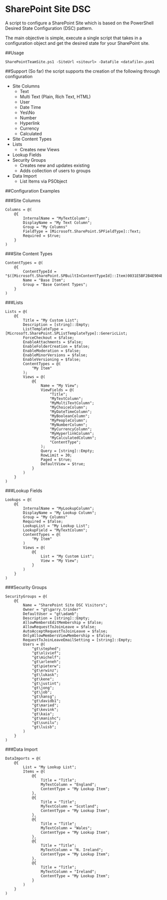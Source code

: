 # SharePoint Site DSC
A script to configure a SharePoint Site which is based on the PowerShell Desired State Configuration (DSC) pattern.

The main objective is simple, execute a single script that takes in a configuration object and get the desired state for your SharePoint site.

##Usage

`SharePointTeamSite.ps1 -SiteUrl <siteurl> -DataFile <datafile>.psm1`

##Support
(So far) the script supports the creation of the following through configuration

  * Site Columns
    - Text
    - Multi Text (Plain, Rich Text, HTML)
    - User
    - Date Time
    - Yes\No
    - Number
    - Hyperlink
    - Currency
    - Calculated
  * Site Content Types
  * Lists
    - Creates new Views
  * Lookup Fields
  * Security Groups
    - Creates new and updates existing
    - Adds collection of users to groups
  * Data Import
    - List Items via PSObject

##Configuration Examples

###Site Columns

    Columns = @(
        @{            
            InternalName = "MyTextColumn";
            DisplayName = "My Text Column";
            Group = "My Columns"
            FieldType = [Microsoft.SharePoint.SPFieldType]::Text;
            Required = $true;            
        }
    )
    
###Site Content Types

    ContentTypes = @(
        @{
            ContentTypeId = "$([Microsoft.SharePoint.SPBuiltInContentTypeId]::Item)0031E5BF2B4E904BC382EB1CA8506419E8";
            Name = "Base Item";
            Group = "Base Content Types";
        }
    )
    
###Lists

    Lists = @(
        @{
            Title = "My Custom List";
            Description = [string]::Empty;
            ListTemplateType = [Microsoft.SharePoint.SPListTemplateType]::GenericList;
            ForceCheckout = $false;
            EnableAttachments = $false;
            EnableFolderCreation = $false;
            EnableModeration = $false;
            EnableMinorVersions = $false;
            EnableVersioning = $false;
            ContentTypes = @(
                "My Item"
            );
            Views = @(
                @{
                    Name = "My View";
                    ViewFields = @(
                        "Title";
                        "MyTextColumn";
                        "MyMultiTextColumn";
                        "MyChoiceColumn";
                        "MyDateTimeColumn";
                        "MyBooleanColumn";
                        "MyPeopleColumn";
                        "MyNumberColumn";                
                        "MyCurrencyColumn";
                        "MyHyperlinkColumn";
                        "MyCalculatedColumn";
                        "ContentType";
                    );
                    Query = [string]::Empty;
                    RowLimit = 30;
                    Paged = $true;
                    DefaultView = $true;
                }
            )
        }
    )
    
###Lookup Fields

    Lookups = @(
        @{
            InternalName = "MyLookupColumn";
            DisplayName = "My Lookup Column";
            Group = "My Columns"
            Required = $false;
            LookupList = "My Lookup List";
            LookupField = "MyTextColumn";
            ContentTypes = @(
                "My Item"
            )
            Views = @(
                @{
                    List = "My Custom List";
                    View = "My View";
                }
            )
        }
    )

###Security Groups

    SecurityGroups = @(
        @{
            Name = "SharePoint Site DSC Visitors";
            Owner = "gt\garry.trinder"
            DefaultUser = "gt\adamb";
            Description = [string]::Empty;
            AllowMembersEditMembership = $false;
            AllowRequestToJoinLeave = $false;
            AutoAcceptRequestToJoinLeave = $false;
            OnlyAllowMembersViewMembership = $false;
            RequestToJoinLeaveEmailSetting = [string]::Empty;
            Users = @(
                "gt\stephed";
                "gt\olivief";
                "gt\michelf";
                "gt\arleneh";
                "gt\pieterw";
                "gt\erwinz";
                "gt\lukask";
                "gt\kene";
                "gt\justint";
                "gt\jong";
                "gt\job";
                "gt\hansg";
                "gt\davidb1";
                "gt\maried";
                "gt\kevink";
                "gt\kaia";
                "gt\manishc";
                "gt\sunilu";
                "gt\luisb";
            )
        }
    )

###Data Import

    DataImports = @(
        @{
            List = "My Lookup List";
            Items = @(
                @{
                    Title = "Title";
                    MyTextColumn = "England";
                    ContentType = "My Lookup Item";
                },
                @{
                    Title = "Title";
                    MyTextColumn = "Scotland";
                    ContentType = "My Lookup Item";
                },
                @{
                    Title = "Title";
                    MyTextColumn = "Wales";
                    ContentType = "My Lookup Item";
                },
                @{
                    Title = "Title";
                    MyTextColumn = "N. Ireland";
                    ContentType = "My Lookup Item";
                },
                @{
                    Title = "Title";
                    MyTextColumn = "Ireland";
                    ContentType = "My Lookup Item";
                }
            )
        }
    )


